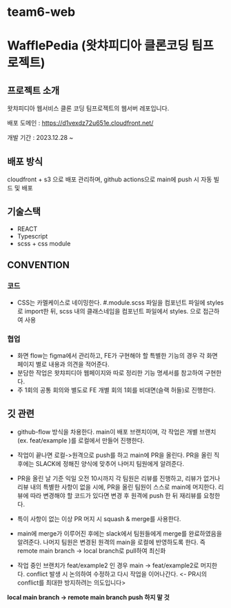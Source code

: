 # team6-web

# WafflePedia (왓챠피디아 클론코딩 팀프로젝트)

## 프로젝트 소개

왓챠피디아 웹서비스 클론 코딩 팀프로젝트의 웹서버 레포입니다.

배포 도메인 : <https://d1vexdz72u651e.cloudfront.net/>

개발 기간 : 2023.12.28 ~

## 배포 방식

cloudfront + s3 으로 배포 관리하며, github actions으로 main에 push 시 자동 빌드 및 배포

## 기술스택

- REACT
- Typescript
- scss + css module

## CONVENTION

### 코드

- CSS는 카멜케이스로 네이밍한다. #.module.scss 파일을 컴포넌트 파일에 styles 로 import한 뒤, scss 내의 클래스네임을 컴포넌트 파일에서 styles. 으로 접근하여 사용

### 협업

- 화면 flow는 figma에서 관리하고, FE가 구현해야 할 특별한 기능의 경우 각 화면 페이지 별로 내용과 의견을 적어준다.
- 분담한 작업은 왓챠피디아 웹페이지와 따로 정리한 기능 명세서를 참고하여 구현한다.
- 주 1회의 공통 회의와 별도로 FE 개별 회의 1회를 비대면(슬랙 허들)로 진행한다.

## 깃 관련

- github-flow 방식을 차용한다. main이 배포 브랜치이며, 각 작업은 개별 브랜치(ex. feat/example )를 로컬에서 만들어 진행한다.

- 작업이 끝나면 로컬->원격으로 push를 하고 main에 PR을 올린다. PR을 올린 직후에는 SLACK에 정해진 양식에 맞추어 나머지 팀원에게 알려준다.

- PR을 올린 날 기준 익일 오전 10시까지 각 팀원은 리뷰를 진행하고, 리뷰가 없거나 리뷰 내의 특별한 사항이 없을 시에, PR을 올린 팀원이 스스로 main에 머지한다. 리뷰에 따라 변경해야 할 코드가 있다면 변경 후 원격에 push 한 뒤 재리뷰를 요청한다.

- 특이 사항이 없는 이상 PR 머지 시 squash & merge를 사용한다.

- main에 merge가 이루어진 후에는 slack에서 팀원들에게 merge를 완료하였음을 알려준다. 나머지 팀원은 변경된 원격의 main을 로컬에 반영하도록 한다. 즉 remote main branch -> local branch로 pull하여 최신화

- 작업 중인 브랜치가 feat/example2 인 경우 main -> feat/example2로 머지한다. conflict 발생 시 논의하여 수정하고 다시 작업을 이어나간다.
  <- PR시의 conflict를 최대한 방지하려는 의도입니다>

**local main branch -> remote main branch push 하지 말 것**
